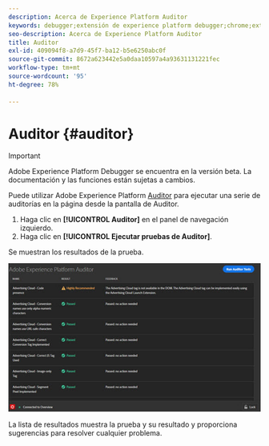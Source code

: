 ```yaml
---
description: Acerca de Experience Platform Auditor
keywords: debugger;extensión de experience platform debugger;chrome;extensión;auditor;dtm;target
seo-description: Acerca de Experience Platform Auditor
title: Auditor
exl-id: 409094f8-a7d9-45f7-ba12-b5e6250abc0f
source-git-commit: 8672a623442e5a0daa10597a4a93631131221fec
workflow-type: tm+mt
source-wordcount: '95'
ht-degree: 78%

---
```


# Auditor {#auditor}

>[!IMPORTANT]
>
>Adobe Experience Platform Debugger se encuentra en la versión beta. La documentación y las funciones están sujetas a cambios.

Puede utilizar Adobe Experience Platform [Auditor](https://docs.adobe.com/content/help/es-ES/auditor/using/overview.html) para ejecutar una serie de auditorías en la página desde la pantalla de Auditor.

1. Haga clic en **[!UICONTROL Auditor]** en el panel de navegación izquierdo.
1. Haga clic en **[!UICONTROL Ejecutar pruebas de Auditor]**.

Se muestran los resultados de la prueba.

![](assets/auditor-results.jpg)

La lista de resultados muestra la prueba y su resultado y proporciona sugerencias para resolver cualquier problema.
